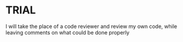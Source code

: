 # TRIAL
I will take the place of a code reviewer and review my own code, while leaving comments on what could be done properly
